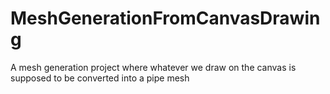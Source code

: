 # MeshGenerationFromCanvasDrawing
A mesh generation project where whatever we draw on the canvas is supposed to be converted into a pipe mesh
